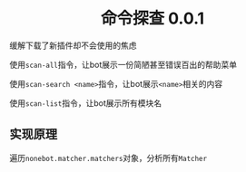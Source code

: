 <div align="center">

# 命令探查 0.0.1

</div>

缓解下载了新插件却不会使用的焦虑

使用`scan-all`指令，让bot展示一份简陋甚至错误百出的帮助菜单

使用`scan-search <name>`指令，让bot展示`<name>`相关的内容

使用`scan-list`指令，让bot展示所有模块名

## 实现原理

遍历`nonebot.matcher.matchers`对象，分析所有`Matcher`
